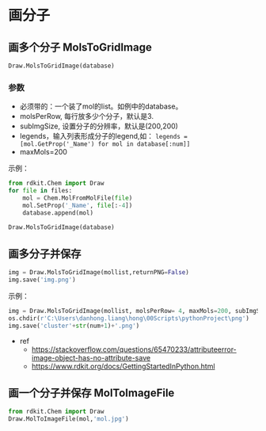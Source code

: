 # 画分子

## 画多个分子 MolsToGridImage
```py
Draw.MolsToGridImage(database)
```
### 参数
* 必须带的：一个装了mol的list。如例中的database。
* molsPerRow, 每行放多少个分子，默认是3.
* subImgSize, 设置分子的分辨率，默认是(200,200)
* legends，输入列表形成分子的legend,如： `legends = [mol.GetProp('_Name') for mol in database[:num]]`
* maxMols=200

示例：
```py
from rdkit.Chem import Draw
for file in files:
    mol = Chem.MolFromMolFile(file)
    mol.SetProp('_Name', file[:-4])
    database.append(mol)

Draw.MolsToGridImage(database)
```
## 画多分子并保存
```py
img = Draw.MolsToGridImage(mollist,returnPNG=False)
img.save('img.png')
```
示例：
```py
img = Draw.MolsToGridImage(mollist, molsPerRow= 4, maxMols=200, subImgSize=(350, 250), legends = legendlist,returnPNG=False)
os.chdir(r'C:\Users\danhong.liang\hong\00Scripts\pythonProject\png')
img.save('cluster'+str(num+1)+'.png')
```
* ref
  * https://stackoverflow.com/questions/65470233/attributeerror-image-object-has-no-attribute-save
  * https://www.rdkit.org/docs/GettingStartedInPython.html



## 画一个分子并保存 MolToImageFile
```py
from rdkit.Chem import Draw
Draw.MolToImageFile(mol,'mol.jpg')
```